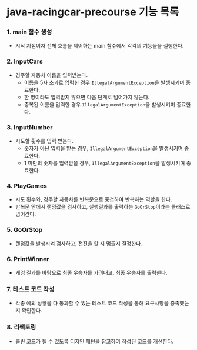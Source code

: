 # java-racingcar-precourse 기능 목록

### 1. main 함수 생성
- 시작 지점이자 전체 흐름을 제어하는 main 함수에서 각각의 기능들을 실행한다.

### 2. InputCars
- 경주할 자동차 이름을 입력받는다.
  - 이름을 5자 초과로 입력한 경우 `IllegalArgumentException`을 발생시키며 종료한다.
  - 한 명이라도 입력받지 않으면 다음 단계로 넘어가지 않는다.
  - 중복된 이름을 입력한 경우 `IllegalArgumentException`을 발생시키며 종료한다.

### 3. InputNumber
- 시도할 횟수를 입력 받는다.
  - 숫자가 아닌 입력을 받는 경우, `IllegalArgumentException`을 발생시키며 종료한다.
  - 1 미만의 숫자를 입력받을 경우, `IllegalArgumentException`을 발생시키며 종료한다.

### 4. PlayGames
- 시도 횟수와, 경주할 자동차를 반복문으로 중첩하여 반복하는 역할을 한다.
- 반복문 안에서 랜덤값을 검사하고, 실행결과를 출력하는 `GoOrStop`이라는 클래스로 넘어간다.

### 5. GoOrStop
- 랜덤값을 발생시켜 검사하고, 전진을 할 지 멈출지 결정한다.

### 6. PrintWinner
- 게임 결과를 바탕으로 최종 우승자를 가려내고, 최종 우승자를 출력한다.

### 7. 테스트 코드 작성
- 각종 예외 상황을 다 통과할 수 있는 테스트 코드 작성을 통해 요구사항을 충족했는지 확인한다.

### 8. 리팩토링
- 클린 코드가 될 수 있도록 디자인 패턴을 참고하여 작성된 코드를 개선한다.